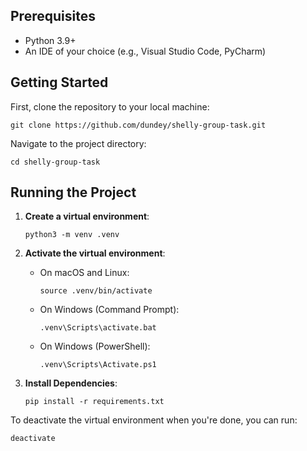 

## Prerequisites

- Python 3.9+
- An IDE of your choice (e.g., Visual Studio Code, PyCharm)

## Getting Started

First, clone the repository to your local machine:

```
git clone https://github.com/dundey/shelly-group-task.git
```

Navigate to the project directory:

```
cd shelly-group-task
```

## Running the Project

1. **Create a virtual environment**:

   ```
   python3 -m venv .venv
   ```

2. **Activate the virtual environment**:

   - On macOS and Linux:
     ```
     source .venv/bin/activate
     ```
   - On Windows (Command Prompt):
     ```
     .venv\Scripts\activate.bat
     ```
   - On Windows (PowerShell):
     ```
     .venv\Scripts\Activate.ps1
     ```

3. **Install Dependencies**:

   ```
   pip install -r requirements.txt
   ```

To deactivate the virtual environment when you're done, you can run:

```
deactivate
```
